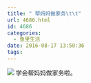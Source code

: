 ```yaml
---
title: " 帮妈妈做家务\t\t"
url: 4686.html
id: 4686
categories:
  - 鱼里生活
date: 2016-08-17 13:50:36
tags:
---
```


[![](../../../images/2017/09/img_3368.jpg)](../../../images/2017/09/img_3368.jpg) 学会帮妈妈做家务啦。